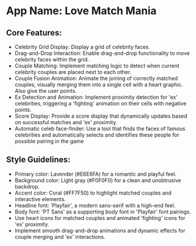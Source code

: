# **App Name**: Love Match Mania

## Core Features:

- Celebrity Grid Display: Display a grid of celebrity faces.
- Drag-and-Drop Interaction: Enable drag-and-drop functionality to move celebrity faces within the grid.
- Couple Matching: Implement matching logic to detect when current celebrity couples are placed next to each other.
- Couple Fusion Animation: Animate the joining of correctly matched couples, visually merging them into a single cell with a heart graphic. Also give the user points.
- Ex Detection and Animation: Implement proximity detection for 'ex' celebrities, triggering a 'fighting' animation on their cells with negative points.
- Score Display: Provide a score display that dynamically updates based on successful matches and 'ex' proximity.
- Automatic celeb face-finder: Use a tool that finds the faces of famous celebrities and automatically selects and identifies these people for possible pairing in the game

## Style Guidelines:

- Primary color: Lavender (#E6E6FA) for a romantic and playful feel.
- Background color: Light gray (#F0F0F0) for a clean and unobtrusive backdrop.
- Accent color: Coral (#FF7F50) to highlight matched couples and interactive elements.
- Headline font: 'Playfair', a modern sans-serif with a high-end feel.
- Body font: 'PT Sans' as a supporting body font in 'Playfair' font pairings.
- Use heart icons for matched couples and animated 'fighting' icons for 'ex' proximity.
- Implement smooth drag-and-drop animations and dynamic effects for couple merging and 'ex' interactions.